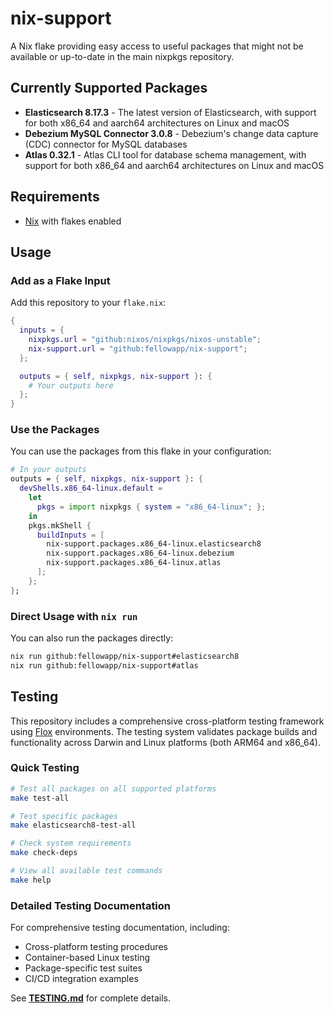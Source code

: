 # nix-support

A Nix flake providing easy access to useful packages that might not be available
or up-to-date in the main nixpkgs repository.

## Currently Supported Packages

- **Elasticsearch 8.17.3** - The latest version of Elasticsearch, with support
  for both x86_64 and aarch64 architectures on Linux and macOS
- **Debezium MySQL Connector 3.0.8** - Debezium's change data capture (CDC)
  connector for MySQL databases
- **Atlas 0.32.1** - Atlas CLI tool for database schema management, with support
  for both x86_64 and aarch64 architectures on Linux and macOS

## Requirements

- [Nix](https://nixos.org/download.html) with flakes enabled

## Usage

### Add as a Flake Input

Add this repository to your `flake.nix`:

```nix
{
  inputs = {
    nixpkgs.url = "github:nixos/nixpkgs/nixos-unstable";
    nix-support.url = "github:fellowapp/nix-support";
  };

  outputs = { self, nixpkgs, nix-support }: {
    # Your outputs here
  };
}
```

### Use the Packages

You can use the packages from this flake in your configuration:

```nix
# In your outputs
outputs = { self, nixpkgs, nix-support }: {
  devShells.x86_64-linux.default =
    let
      pkgs = import nixpkgs { system = "x86_64-linux"; };
    in
    pkgs.mkShell {
      buildInputs = [
        nix-support.packages.x86_64-linux.elasticsearch8
        nix-support.packages.x86_64-linux.debezium
        nix-support.packages.x86_64-linux.atlas
      ];
    };
};
```

### Direct Usage with `nix run`

You can also run the packages directly:

```bash
nix run github:fellowapp/nix-support#elasticsearch8
nix run github:fellowapp/nix-support#atlas
```

## Testing

This repository includes a comprehensive cross-platform testing framework using [Flox](https://flox.dev) environments. The testing system validates package builds and functionality across Darwin and Linux platforms (both ARM64 and x86_64).

### Quick Testing

```bash
# Test all packages on all supported platforms
make test-all

# Test specific packages
make elasticsearch8-test-all

# Check system requirements
make check-deps

# View all available test commands
make help
```

### Detailed Testing Documentation

For comprehensive testing documentation, including:
- Cross-platform testing procedures
- Container-based Linux testing
- Package-specific test suites
- CI/CD integration examples

See **[TESTING.md](./TESTING.md)** for complete details.
